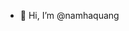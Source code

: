 - 👋 Hi, I’m @namhaquang

<!---
namhaquang/namhaquang is a ✨ special ✨ repository because its `README.md` (this file) appears on your GitHub profile.
You can click the Preview link to take a look at your changes.
--->
